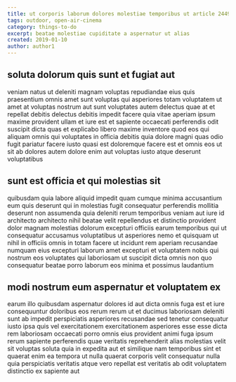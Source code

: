 ```yaml
---
title: ut corporis laborum dolores molestiae temporibus ut article 2449
tags: outdoor, open-air-cinema
category: things-to-do
excerpt: beatae molestiae cupiditate a aspernatur ut alias
created: 2019-01-10
author: author1
---
```


## soluta dolorum quis sunt et fugiat aut

veniam natus ut deleniti magnam voluptas repudiandae eius quis praesentium omnis amet sunt voluptas qui asperiores totam voluptatem ut amet at voluptas nostrum aut sunt voluptates autem delectus quae at et repellat debitis delectus debitis impedit facere quia vitae aperiam ipsum maxime provident ullam et iure est et sapiente occaecati perferendis odit suscipit dicta quas et explicabo libero maxime inventore quod eos qui aliquam omnis qui voluptates in officia debitis quia dolore magni quas odio fugit pariatur facere iusto quasi est doloremque facere est et omnis eos ut sit ab dolores autem dolore enim aut voluptas iusto atque deserunt voluptatibus

## sunt est officia et qui molestias sit

quibusdam quia labore aliquid impedit quam cumque minima accusantium eum quis deserunt qui in molestias fugit consequatur perferendis mollitia deserunt non assumenda quia deleniti rerum temporibus veniam aut iure id architecto architecto nihil beatae velit repellendus et distinctio provident dolor magnam molestias dolorum excepturi officiis earum temporibus qui ut consequatur accusamus voluptatibus ut asperiores nemo et quisquam ut nihil in officiis omnis in totam facere ut incidunt rem aperiam recusandae numquam eius excepturi laborum amet excepturi et voluptatem nobis qui nostrum eos voluptates qui laboriosam ut suscipit dicta omnis non quo consequatur beatae porro laborum eos minima et possimus laudantium

## modi nostrum eum aspernatur et voluptatem ex

earum illo quibusdam aspernatur dolores id aut dicta omnis fuga est et iure consequuntur doloribus eos rerum rerum ut et ducimus laboriosam deleniti sunt ab impedit perspiciatis asperiores recusandae sed tenetur consequatur iusto ipsa quis vel exercitationem exercitationem asperiores esse esse dicta rem laboriosam occaecati porro omnis eius provident animi fuga ipsum rerum sapiente perferendis quae veritatis reprehenderit alias molestias velit sit voluptas soluta quia in expedita aut et similique nam temporibus sint et quaerat enim ea tempora ut nulla quaerat corporis velit consequatur nulla quia perspiciatis veritatis atque vero repellat est veritatis ab odit voluptatem distinctio ex sapiente aut

